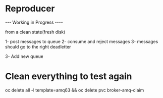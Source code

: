 # Reproducer

--- Working in Progress ----

from a clean state(fresh disk)

1- post messages to queue
2- consume and reject messages
3- messages should go to the right deadletter

3- Add new queue


# Clean everything to test again
oc delete all -l template=amq63 && oc delete pvc broker-amq-claim
